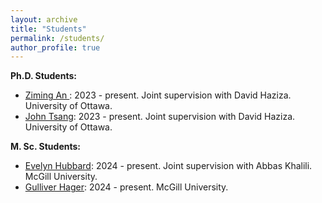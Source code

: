 ```yaml
---
layout: archive
title: "Students"
permalink: /students/
author_profile: true
---
```


**Ph.D. Students:**
- <ins>Ziming An </ins>: 2023 - present. Joint supervision with David Haziza. University of Ottawa.
- <ins>John Tsang</ins>: 2023 - present. Joint supervision with David Haziza. University of Ottawa.

**M. Sc. Students:**
- <ins>Evelyn Hubbard</ins>: 2024 - present. Joint supervision with Abbas Khalili. McGill University.
- <ins>Gulliver Hager</ins>: 2024 - present. McGill University.
